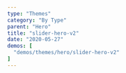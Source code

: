 ```yaml
---
type: "Themes"
category: "By Type"
parent: "Hero"
title: "slider-hero-v2"
date: "2020-05-27"
demos: [
  "demos/themes/hero/slider-hero-v2"
]
---
```

